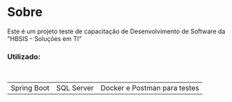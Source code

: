 <h1> Sobre </h1>
<p>Este é um projeto teste de capacitação de Desenvolvimento de Software da "HBSIS - Soluções em TI"</p>

<h3>Utilizado:</h3>
<br>
<table>
	<tr>
		<td>Spring Boot</td>
		<td>SQL Server</td>
		<td>Docker e Postman para testes</td>
	</tr>
</table>
